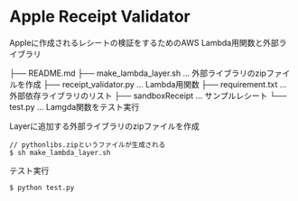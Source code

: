 # Apple Receipt Validator
Appleに作成されるレシートの検証をするためのAWS Lambda用関数と外部ライブラリ

├── README.md
├── make_lambda_layer.sh ... 外部ライブラリのzipファイルを作成
├── receipt_validator.py ... Lambda用関数
├── requirement.txt ... 外部依存ライブラリのリスト
├── sandboxReceipt ... サンプルレシート
└── test.py ... Lamgda関数をテスト実行

Layerに追加する外部ライブラリのzipファイルを作成

```
// pythonlibs.zipというファイルが生成される
$ sh make_lambda_layer.sh
```

テスト実行

```
$ python test.py
```
